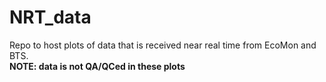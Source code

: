# NRT_data
Repo to host plots of data that is received near real time from EcoMon and BTS. <br>
**NOTE: data is not QA/QCed in these plots** 
